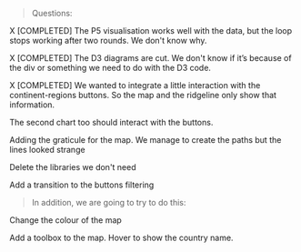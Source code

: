 > Questions:

X [COMPLETED] The P5 visualisation works well with the data, but the loop stops working after two rounds. We don't know why.

X [COMPLETED] The D3 diagrams are cut. We don't know if it’s because of the div or something we need to do with the D3 code. 

X [COMPLETED] We wanted to integrate a little interaction with the continent-regions buttons. So the map and the ridgeline only show that information.

The second chart too should interact with the buttons.

Adding the graticule for the map. We manage to create the paths but the lines looked strange

Delete the libraries we don't need

Add a transition to the buttons filtering

 
> In addition, we are going to try to do this:

Change the colour of the map

Add a toolbox to the map. Hover to show the country name.
